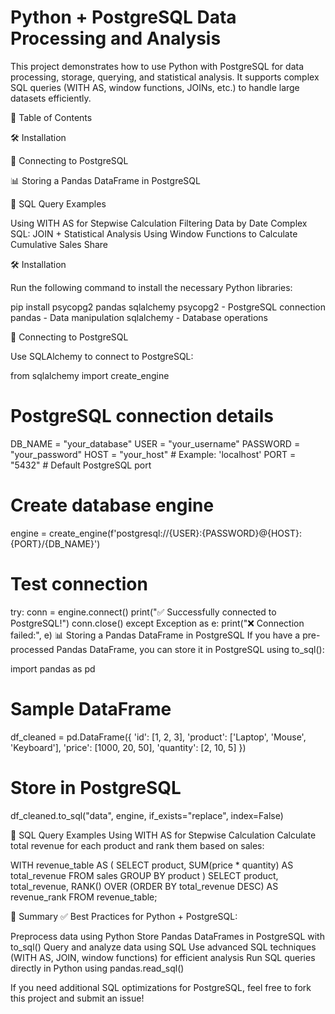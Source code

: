 # Python + PostgreSQL Data Processing and Analysis

This project demonstrates how to use Python with PostgreSQL for data processing, storage, querying, and statistical analysis. It supports complex SQL queries (WITH AS, window functions, JOINs, etc.) to handle large datasets efficiently.

📂 Table of Contents

🛠️ Installation

🔗 Connecting to PostgreSQL

📊 Storing a Pandas DataFrame in PostgreSQL

📝 SQL Query Examples

Using WITH AS for Stepwise Calculation
Filtering Data by Date
Complex SQL: JOIN + Statistical Analysis
Using Window Functions to Calculate Cumulative Sales Share

🛠️ Installation

Run the following command to install the necessary Python libraries:

pip install psycopg2 pandas sqlalchemy
psycopg2 - PostgreSQL connection
pandas - Data manipulation
sqlalchemy - Database operations

🔗 Connecting to PostgreSQL

Use SQLAlchemy to connect to PostgreSQL:

from sqlalchemy import create_engine

# PostgreSQL connection details
DB_NAME = "your_database"
USER = "your_username"
PASSWORD = "your_password"
HOST = "your_host"  # Example: 'localhost'
PORT = "5432"  # Default PostgreSQL port

# Create database engine
engine = create_engine(f'postgresql://{USER}:{PASSWORD}@{HOST}:{PORT}/{DB_NAME}')

# Test connection
try:
    conn = engine.connect()
    print("✅ Successfully connected to PostgreSQL!")
    conn.close()
except Exception as e:
    print("❌ Connection failed:", e)
📊 Storing a Pandas DataFrame in PostgreSQL
If you have a pre-processed Pandas DataFrame, you can store it in PostgreSQL using to_sql():

import pandas as pd
# Sample DataFrame
df_cleaned = pd.DataFrame({
    'id': [1, 2, 3],
    'product': ['Laptop', 'Mouse', 'Keyboard'],
    'price': [1000, 20, 50],
    'quantity': [2, 10, 5]
})

# Store in PostgreSQL
df_cleaned.to_sql("data", engine, if_exists="replace", index=False)

📝 SQL Query Examples
Using WITH AS for Stepwise Calculation
Calculate total revenue for each product and rank them based on sales:

WITH revenue_table AS (
    SELECT 
        product, 
        SUM(price * quantity) AS total_revenue
    FROM sales
    GROUP BY product
)
SELECT 
    product, 
    total_revenue,
    RANK() OVER (ORDER BY total_revenue DESC) AS revenue_rank
FROM revenue_table;

🚀 Summary
✅ Best Practices for Python + PostgreSQL:

Preprocess data using Python
Store Pandas DataFrames in PostgreSQL with to_sql()
Query and analyze data using SQL
Use advanced SQL techniques (WITH AS, JOIN, window functions) for efficient analysis
Run SQL queries directly in Python using pandas.read_sql()

If you need additional SQL optimizations for PostgreSQL, feel free to fork this project and submit an issue! 

